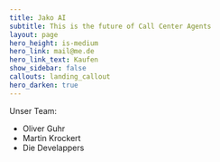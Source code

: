 ```yaml
---
title: Jako AI
subtitle: This is the future of Call Center Agents
layout: page
hero_height: is-medium
hero_link: mail@me.de
hero_link_text: Kaufen
show_sidebar: false
callouts: landing_callout
hero_darken: true
---
```


Unser Team:

* Oliver Guhr
* Martin Krockert
* Die Develappers